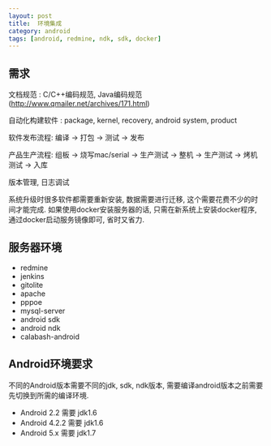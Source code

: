 ```yaml
---
layout: post
title:  环境集成
category: android
tags: [android, redmine, ndk, sdk, docker]
---
```


## 需求

   文档规范 : C/C++编码规范, Java编码规范(http://www.qmailer.net/archives/171.html)

   自动化构建软件 :  package, kernel, recovery, android system, product

   软件发布流程: 编译 -> 打包 -> 测试 -> 发布 

   产品生产流程: 组板 -> 烧写mac/serial -> 生产测试 -> 整机 -> 生产测试 -> 烤机测试 -> 入库

   版本管理, 日志调试

   系统升级时很多软件都需要重新安装, 数据需要进行迁移, 这个需要花费不少的时间才能完成. 如果使用docker安装服务器的话, 只需在新系统上安装docker程序, 通过docker启动服务镜像即可, 省时又省力.

##  服务器环境

* redmine
* jenkins
* gitolite
* apache
* pppoe
* mysql-server
* android sdk
* android ndk
* calabash-android

## Android环境要求

不同的Android版本需要不同的jdk, sdk, ndk版本, 需要编译android版本之前需要先切换到所需的编译环境.

* Android 2.2 需要 jdk1.6
* Android 4.2.2 需要 jdk1.6
* Android 5.x 需要 jdk1.7

